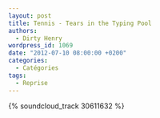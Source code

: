 ```yaml
---
layout: post
title: Tennis - Tears in the Typing Pool
authors:
  - Dirty Henry
wordpress_id: 1069
date: "2012-07-10 08:00:00 +0200"
categories:
  - Catégories
tags:
  - Reprise
---
```


{% soundcloud_track 30611632 %}
